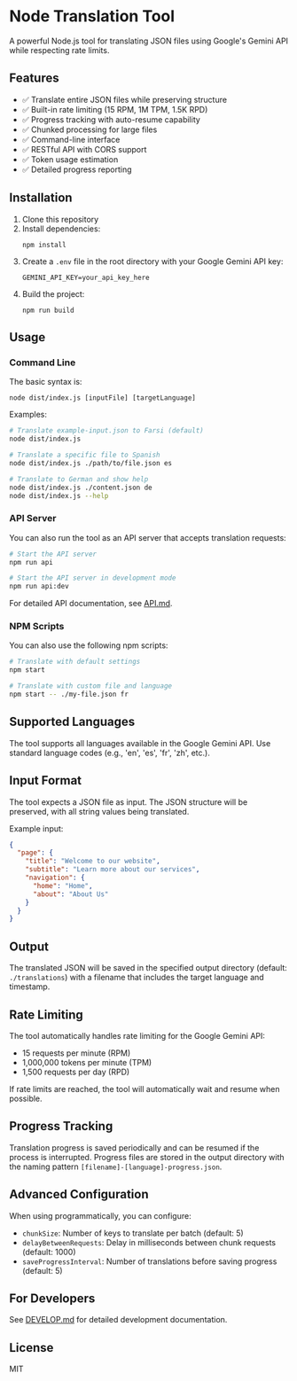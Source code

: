 # Node Translation Tool

A powerful Node.js tool for translating JSON files using Google's Gemini API while respecting rate limits.

## Features

- ✅ Translate entire JSON files while preserving structure
- ✅ Built-in rate limiting (15 RPM, 1M TPM, 1.5K RPD)
- ✅ Progress tracking with auto-resume capability
- ✅ Chunked processing for large files
- ✅ Command-line interface
- ✅ RESTful API with CORS support
- ✅ Token usage estimation
- ✅ Detailed progress reporting

## Installation

1. Clone this repository
2. Install dependencies:
   ```
   npm install
   ```
3. Create a `.env` file in the root directory with your Google Gemini API key:
   ```
   GEMINI_API_KEY=your_api_key_here
   ```
4. Build the project:
   ```
   npm run build
   ```

## Usage

### Command Line

The basic syntax is:

```
node dist/index.js [inputFile] [targetLanguage]
```

Examples:

```bash
# Translate example-input.json to Farsi (default)
node dist/index.js

# Translate a specific file to Spanish
node dist/index.js ./path/to/file.json es

# Translate to German and show help
node dist/index.js ./content.json de
node dist/index.js --help
```

### API Server

You can also run the tool as an API server that accepts translation requests:

```bash
# Start the API server
npm run api

# Start the API server in development mode
npm run api:dev
```

For detailed API documentation, see [API.md](API.md).

### NPM Scripts

You can also use the following npm scripts:

```bash
# Translate with default settings
npm start

# Translate with custom file and language
npm start -- ./my-file.json fr
```

## Supported Languages

The tool supports all languages available in the Google Gemini API. Use standard language codes (e.g., 'en', 'es', 'fr', 'zh', etc.).

## Input Format

The tool expects a JSON file as input. The JSON structure will be preserved, with all string values being translated.

Example input:

```json
{
  "page": {
    "title": "Welcome to our website",
    "subtitle": "Learn more about our services",
    "navigation": {
      "home": "Home",
      "about": "About Us"
    }
  }
}
```

## Output

The translated JSON will be saved in the specified output directory (default: `./translations`) with a filename that includes the target language and timestamp.

## Rate Limiting

The tool automatically handles rate limiting for the Google Gemini API:

- 15 requests per minute (RPM)
- 1,000,000 tokens per minute (TPM)
- 1,500 requests per day (RPD)

If rate limits are reached, the tool will automatically wait and resume when possible.

## Progress Tracking

Translation progress is saved periodically and can be resumed if the process is interrupted. Progress files are stored in the output directory with the naming pattern `[filename]-[language]-progress.json`.

## Advanced Configuration

When using programmatically, you can configure:

- `chunkSize`: Number of keys to translate per batch (default: 5)
- `delayBetweenRequests`: Delay in milliseconds between chunk requests (default: 1000)
- `saveProgressInterval`: Number of translations before saving progress (default: 5)

## For Developers

See [DEVELOP.md](DEVELOP.md) for detailed development documentation.

## License

MIT
